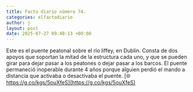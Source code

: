 ```yaml
---
title: Facto diario número 74.
categories: elfactodiario
author: j
layout: post
date: 2025-07-27 09:40:13 +00:00
---
```

Este es el puente peatonal sobre el río liffey, en Dublín. Consta de dos apoyos que soportan la mitad de la estructura cada uno, y que se pueden girar para dejar pasar a los peatones o dejar pasar a los barcos. El puente permaneció inoperable durante 4 años porque alguien perdió el mando a distancia que activaba o desactivaba el puente. 
 [🌐 https://g.co/kgs/5ouXfeS](https://g.co/kgs/5ouXfeS)
